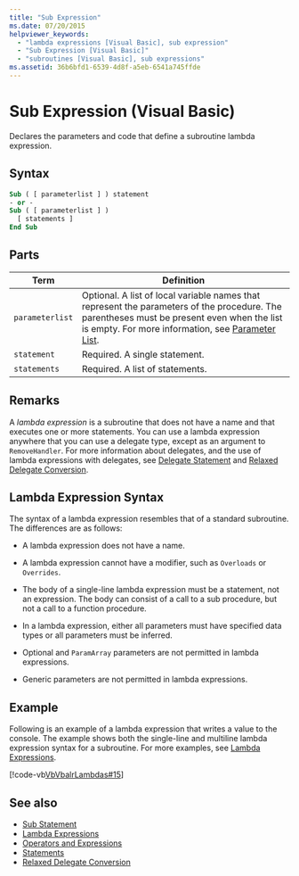 ```yaml
---
title: "Sub Expression"
ms.date: 07/20/2015
helpviewer_keywords: 
  - "lambda expressions [Visual Basic], sub expression"
  - "Sub Expression [Visual Basic]"
  - "subroutines [Visual Basic], sub expressions"
ms.assetid: 36b6bfd1-6539-4d8f-a5eb-6541a745ffde
---
```

# Sub Expression (Visual Basic)
Declares the parameters and code that define a subroutine lambda expression.  
  
## Syntax  
  
```vb  
Sub ( [ parameterlist ] ) statement  
- or -  
Sub ( [ parameterlist ] )  
  [ statements ]  
End Sub  
```  
  
## Parts  
  
|Term|Definition|  
|---|---|  
|`parameterlist`|Optional. A list of local variable names that represent the parameters of the procedure. The parentheses must be present even when the list is empty. For more information, see [Parameter List](../../../visual-basic/language-reference/statements/parameter-list.md).|  
|`statement`|Required. A single statement.|  
|`statements`|Required. A list of statements.|  
  
## Remarks  
 A *lambda expression* is a subroutine that does not have a name and that executes one or more statements. You can use a lambda expression anywhere that you can use a delegate type, except as an argument to `RemoveHandler`. For more information about delegates, and the use of lambda expressions with delegates, see [Delegate Statement](../../../visual-basic/language-reference/statements/delegate-statement.md) and [Relaxed Delegate Conversion](../../../visual-basic/programming-guide/language-features/delegates/relaxed-delegate-conversion.md).  
  
## Lambda Expression Syntax  
 The syntax of a lambda expression resembles that of a standard subroutine. The differences are as follows:  
  
- A lambda expression does not have a name.  
  
- A lambda expression cannot have a modifier, such as `Overloads` or `Overrides`.  
  
- The body of a single-line lambda expression must be a statement, not an expression. The body can consist of a call to a sub procedure, but not a call to a function procedure.  
  
- In a lambda expression, either all parameters must have specified data types or all parameters must be inferred.  
  
- Optional and `ParamArray` parameters are not permitted in lambda expressions.  
  
- Generic parameters are not permitted in lambda expressions.  
  
## Example  
 Following is an example of a lambda expression that writes a value to the console. The example shows both the single-line and multiline lambda expression syntax for a subroutine. For more examples, see [Lambda Expressions](../../../visual-basic/programming-guide/language-features/procedures/lambda-expressions.md).  
  
 [!code-vb[VbVbalrLambdas#15](~/samples/snippets/visualbasic/VS_Snippets_VBCSharp/VbVbalrLambdas/VB/Class1.vb#15)]  
  
## See also

- [Sub Statement](../../../visual-basic/language-reference/statements/sub-statement.md)
- [Lambda Expressions](../../../visual-basic/programming-guide/language-features/procedures/lambda-expressions.md)
- [Operators and Expressions](../../../visual-basic/programming-guide/language-features/operators-and-expressions/index.md)
- [Statements](../../../visual-basic/programming-guide/language-features/statements.md)
- [Relaxed Delegate Conversion](../../../visual-basic/programming-guide/language-features/delegates/relaxed-delegate-conversion.md)
